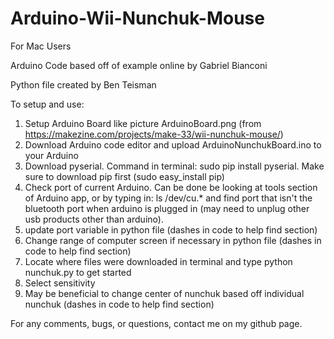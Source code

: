 # Arduino-Wii-Nunchuk-Mouse

For Mac Users

Arduino Code based off of example online by Gabriel Bianconi

Python file created by Ben Teisman

To setup and use:
  1. Setup Arduino Board like picture ArduinoBoard.png (from https://makezine.com/projects/make-33/wii-nunchuk-mouse/)
  2. Download Arduino code editor and upload ArduinoNunchukBoard.ino to your Arduino
  3. Download pyserial. Command in terminal: sudo pip install pyserial. Make sure to download pip first (sudo easy_install pip)
  4. Check port of current Arduino. Can be done be looking at tools section of Arduino app, or by typing in: ls /dev/cu.* and find port that isn't the bluetooth port when arduino is plugged in (may need to unplug other usb products other than arduino).
  5. update port variable in python file (dashes in code to help find section)
  6. Change range of computer screen if necessary in python file (dashes in code to help find section)
  7. Locate where files were downloaded in terminal and type python nunchuk.py to get started
  8. Select sensitivity
  9. May be beneficial to change center of nunchuk based off individual nunchuk (dashes in code to help find section)
  
For any comments, bugs, or questions, contact me on my github page.
  
